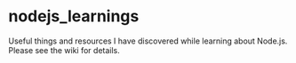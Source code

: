 nodejs_learnings
================

Useful things and resources I have discovered while learning about Node.js. Please see the wiki for details.
